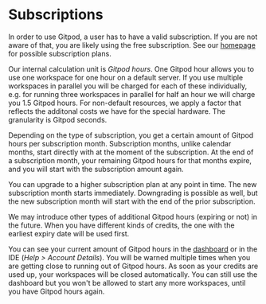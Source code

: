 # Subscriptions

In order to use Gitpod, a user has to have a valid subscription. If you are not
aware of that, you are likely using the free subscription. See our [homepage](https://www.github.io) 
for possible subscription plans.

Our internal calculation unit is _Gitpod hours_. One Gitpod hour allows you to use one
workspace for one hour on a default server. If you use multiple workspaces in parallel you 
will be charged for each of these individually, e.g. for running three workspaces in 
parallel for half an hour we will charge you 1.5 Gitpod hours. For non-default resources, 
we apply a factor that reflects the additonal costs we have for the special hardware. The 
granularity is Gitpod seconds.

Depending on the type of subscription, you get a certain amount of Gitpod hours per 
subscription month. Subscription months, unlike calendar months, start directly with 
at the moment of the subscription. At the end of a subscription month, your remaining 
Gitpod hours for that months expire, and you will start with the subscription amount again.

You can upgrade to a higher subscription plan at any point in time. The new subscription
month starts immediately. Downgrading is possible as well, but the new subscription month 
will start with the end of the prior subscription.

We may introduce other types of additional Gitpod hours (expiring or not) in the future.
When you have different kinds of credits, the one with the earliest expiry date will be used 
first.

You can see your current amount of Gitpod hours in the [dashboard](60_Dashboard.md#account-details) 
or in the IDE (_Help > Account Details_). You will be warned multiple times when you are 
getting close to running out of Gitpod hours. As soon as your credits are used up, your 
workspaces will be closed automatically. You can still use the dashboard but you won't be 
allowed to start any more workspaces, until you have Gitpod hours again.